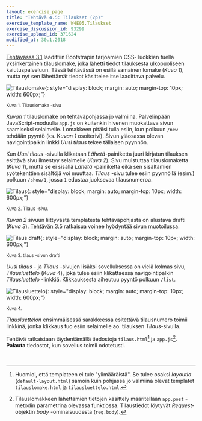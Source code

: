 ```yaml
---
layout: exercise_page
title: "Tehtävä 4.5: Tilaukset (2p)"
exercise_template_name: W4E05.Tilaukset
exercise_discussion_id: 93299
exercise_upload_id: 371624
modified_at: 30.1.2018
---
```


[Tehtävässä 3.1](../../osa3/tehtava31) laadittiin Bootstrapin tarjoamien CSS-
luokkien tuella yksinkertainen tilauslomake, joka lähetti tiedot tilauksesta
ulkopuoliseen kaiutuspalveluun. Tässä tehtävässä on esillä samainen lomake (*Kuva 1*),
mutta nyt sen lähettämät tiedot käsittelee itse laadittava palvelu.

![Tilauslomake](../img/uusi_tilaus.png "Tilauslomake"){: style="display: block; margin: auto; margin-top: 10px; width: 600px;"}

<small>Kuva 1. Tilauslomake -sivu</small>

*Kuvan 1* tilauslomake on tehtäväpohjassa jo valmiina. Palvelinpään JavaScript-moduulia
`app.js` on kuitenkin hivenen muokattava sivun saamiseksi selaimelle. Lomakkeen pitäisi
tulla esiin, kun polkuun `/new` tehdään pyyntö (ks. K*uvan 1* osoiterivi). Sivun
yläosassa olevan navigointipalkin linkki *Uusi tilaus* tekee tällaisen pyynnön.

Kun *Uusi tilaus* -sivulla klikataan *Lähetä*-painiketta juuri kirjatun tilauksen
esittävä sivu ilmestyy selaimelle (*Kuva 2*). Sivu muistuttaa tilauslomaketta
(*Kuva 1*), mutta se ei sisällä *Lähetä* -painiketta eikä sen sisältämien
syötekenttien sisältöjä voi muuttaa. *Tilaus* -sivu tulee esiin pyynnöllä (esim.)
polkuun `/show/1`, jossa `1` edustaa juoksevaa tilausnumeroa.


![Tilaus](../img/tilaus.png "Tilaus"){: style="display: block; margin: auto; margin-top: 10px; width: 600px;"}

<small>Kuva 2. Tilaus -sivu.</small>


*Kuvan 2* sivuun liittyvästä templatesta tehtäväpohjasta on alustava drafti
(*Kuva 3*). [Tehtävän 3.5](../../osa3/tehtava35) ratkaisua voinee hyödyntää
sivun muotoilussa.


![Tilaus draft](../img/tilaus_draft.png "Tilaus draft"){: style="display: block; margin: auto; margin-top: 10px; width: 600px;"}

<small>Kuva 3. tilaus -sivun drafti</small>


*Uusi tilaus* - ja *Tilaus* -sivujen lisäksi sovelluksessa on vielä kolmas
sivu, *Tilausluettelo* (*Kuva 4*), joka tulee esiin klikattaessa navigointipalkin
*Tilausluettelo* -linkkiä. Klikkauksesta aiheutuu pyyntö polkuun `/list`.


![Tilausluettelo](../img/tilausluettelo.png "Tilausluettelo"){: style="display: block; margin: auto; margin-top: 10px; width: 600px;"}

<small>Kuva 4.</small>

*Tlausluettelon* ensimmäisessä sarakkeessa esitettävä tilausnumero toimii
linkkinä, jonka klikkaus tuo esiin selaimelle ao. tilauksen *Tilaus*-sivulla.

Tehtävä ratkaistaan täydentämällä tiedostoja `tilaus.html`[^1] ja `app.js`[^2].
**Palauta** tiedostot, kun sovellus toimii odotetusti.

[^1]: Huomioi, että templateen ei tule "ylimääräistä". Se tulee osaksi *layoutia* (`default-layout.html`) samoin kuin pohjassa jo valmiina olevat templatet `tilauslomake.html` ja `tilausluettelo.html`.

[^2]: Tilauslomakkeen lähettämien tietojen käsittely määritellään `app.post` -metodin parametrina olevassa funktiossa. Tilaustiedot löytyvät *Request*-objektin *body* -ominaisuudesta (`req.body`).

<br/>
